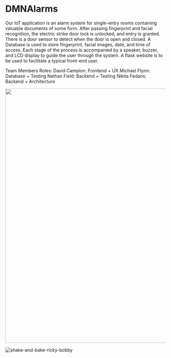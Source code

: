 # DMNAlarms

Our IoT application is an alarm system for single-entry rooms containing valuable documents of some form. After passing fingerprint and facial recognition, the electric strike door lock is unlocked, and entry is granted. There is a door sensor to detect when the door is open and closed. A Database is used to store fingerprint, facial images, date, and time of access. Each stage of the process is accompanied by a speaker, buzzer, and LCD display to guide the user through the system. A flask website is to be used to facilitate a typical front-end user.

Team Members Roles:
David Campion: Frontend + UX
Michael Flynn: Database + Testing
Nathan Field: Backend + Testing
Nikita Fedans: Backend + Architecture


<img src="https://user-images.githubusercontent.com/92158821/196925554-96618cda-3177-464b-b860-8b97d5b9e615.png" width="800px">
















 ![shake-and-bake-ricky-bobby](https://user-images.githubusercontent.com/92158849/159341385-9904389c-ab90-4457-977c-fbff50b99984.gif)
